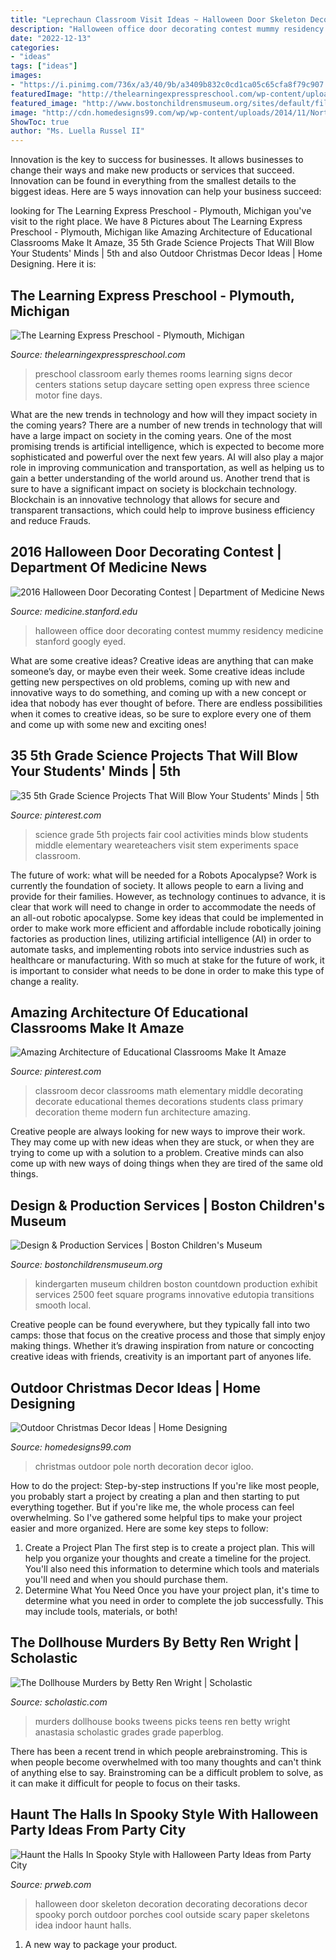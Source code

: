 ```yaml
---
title: "Leprechaun Classroom Visit Ideas ~ Halloween Door Skeleton Decoration Decorating Decorations Decor Spooky Porch Outdoor Porches Cool Outside Scary Paper Skeletons Idea Indoor Haunt Halls"
description: "Halloween office door decorating contest mummy residency medicine stanford googly eyed"
date: "2022-12-13"
categories:
- "ideas"
tags: ["ideas"]
images:
- "https://i.pinimg.com/736x/a3/40/9b/a3409b832c0cd1ca05c65cfa8f79c907.jpg"
featuredImage: "http://thelearningexpresspreschool.com/wp-content/uploads/2017/08/early_preschool_room_2.jpg"
featured_image: "http://www.bostonchildrensmuseum.org/sites/default/files/museum-prof-slideshow-photos/2010.jpg"
image: "http://cdn.homedesigns99.com/wp/wp-content/uploads/2014/11/North-Pole-Igloo-Outdoor-Christmas-Decoration-e1474536987757.jpg"
ShowToc: true
author: "Ms. Luella Russel II"
---
```



Innovation is the key to success for businesses. It allows businesses to change their ways and make new products or services that succeed. Innovation can be found in everything from the smallest details to the biggest ideas. Here are 5 ways innovation can help your business succeed: 

	

		
looking for The Learning Express Preschool - Plymouth, Michigan you've visit to the right place. We have 8 Pictures about The Learning Express Preschool - Plymouth, Michigan like Amazing Architecture of Educational Classrooms Make It Amaze, 35 5th Grade Science Projects That Will Blow Your Students&#039; Minds | 5th and also Outdoor Christmas Decor Ideas | Home Designing. Here it is:
		
    
## The Learning Express Preschool - Plymouth, Michigan

<img loading=lazy src="http://thelearningexpresspreschool.com/wp-content/uploads/2017/08/early_preschool_room_2.jpg" onerror="this.onerror=null;this.src='https://tse3.mm.bing.net/th?id=OIP.TeyOmB5yKGP3kS4qqlQUQQHaFj&amp;pid=15.1';" alt="The Learning Express Preschool - Plymouth, Michigan">

_Source: thelearningexpresspreschool.com_

>preschool classroom early themes rooms learning signs decor centers stations setup daycare setting open express three science motor fine days. 

	

What are the new trends in technology and how will they impact society in the coming years?
There are a number of new trends in technology that will have a large impact on society in the coming years. One of the most promising trends is artificial intelligence, which is expected to become more sophisticated and powerful over the next few years. AI will also play a major role in improving communication and transportation, as well as helping us to gain a better understanding of the world around us. Another trend that is sure to have a significant impact on society is blockchain technology. Blockchain is an innovative technology that allows for secure and transparent transactions, which could help to improve business efficiency and reduce Frauds.

    
## 2016 Halloween Door Decorating Contest | Department Of Medicine News

<img loading=lazy src="https://medicine.stanford.edu/news/current-news/standard-news/halloween/_jcr_content/main/media_gallery/images/imageSlide13.img.620.high.jpg/30590591106_fa513d92e1_o.jpg" onerror="this.onerror=null;this.src='https://tse4.mm.bing.net/th?id=OIP.UP9jthO9S6fd_PQmtryD5gHaLI&amp;pid=15.1';" alt="2016 Halloween Door Decorating Contest | Department of Medicine News">

_Source: medicine.stanford.edu_

>halloween office door decorating contest mummy residency medicine stanford googly eyed. 

	

What are some creative ideas?
Creative ideas are anything that can make someone’s day, or maybe even their week. Some creative ideas include getting new perspectives on old problems, coming up with new and innovative ways to do something, and coming up with a new concept or idea that nobody has ever thought of before. There are endless possibilities when it comes to creative ideas, so be sure to explore every one of them and come up with some new and exciting ones!

    
## 35 5th Grade Science Projects That Will Blow Your Students&#039; Minds | 5th

<img loading=lazy src="https://i.pinimg.com/736x/a3/40/9b/a3409b832c0cd1ca05c65cfa8f79c907.jpg" onerror="this.onerror=null;this.src='https://tse2.mm.bing.net/th?id=OIP.tskfMHykdrKQXp7ktVBJsAHaLH&amp;pid=15.1';" alt="35 5th Grade Science Projects That Will Blow Your Students&#039; Minds | 5th">

_Source: pinterest.com_

>science grade 5th projects fair cool activities minds blow students middle elementary weareteachers visit stem experiments space classroom. 

	

The future of work: what will be needed for a Robots Apocalypse?
Work is currently the foundation of society. It allows people to earn a living and provide for their families. However, as technology continues to advance, it is clear that work will need to change in order to accommodate the needs of an all-out robotic apocalypse. Some key ideas that could be implemented in order to make work more efficient and affordable include robotically joining factories as production lines, utilizing artificial intelligence (AI) in order to automate tasks, and implementing robots into service industries such as healthcare or manufacturing. With so much at stake for the future of work, it is important to consider what needs to be done in order to make this type of change a reality.

    
## Amazing Architecture Of Educational Classrooms Make It Amaze

<img loading=lazy src="https://i.pinimg.com/736x/43/da/0c/43da0c44e1d04b8ff9d345a7512fbd8a.jpg" onerror="this.onerror=null;this.src='https://tse3.mm.bing.net/th?id=OIP._1WtUQ13a8zDSBu0S5gYTwHaFj&amp;pid=15.1';" alt="Amazing Architecture of Educational Classrooms Make It Amaze">

_Source: pinterest.com_

>classroom decor classrooms math elementary middle decorating decorate educational themes decorations students class primary decoration theme modern fun architecture amazing. 

	

Creative people are always looking for new ways to improve their work. They may come up with new ideas when they are stuck, or when they are trying to come up with a solution to a problem. Creative minds can also come up with new ways of doing things when they are tired of the same old things.

    
## Design &amp; Production Services | Boston Children&#039;s Museum

<img loading=lazy src="http://www.bostonchildrensmuseum.org/sites/default/files/museum-prof-slideshow-photos/2010.jpg" onerror="this.onerror=null;this.src='https://tse3.mm.bing.net/th?id=OIP.3IuqaWBtHl_6PXfbL8JI1gHaE6&amp;pid=15.1';" alt="Design &amp; Production Services | Boston Children&#039;s Museum">

_Source: bostonchildrensmuseum.org_

>kindergarten museum children boston countdown production exhibit services 2500 feet square programs innovative edutopia transitions smooth local. 

	

Creative people can be found everywhere, but they typically fall into two camps: those that focus on the creative process and those that simply enjoy making things. Whether it’s drawing inspiration from nature or concocting creative ideas with friends, creativity is an important part of anyones life.

    
## Outdoor Christmas Decor Ideas | Home Designing

<img loading=lazy src="http://cdn.homedesigns99.com/wp/wp-content/uploads/2014/11/North-Pole-Igloo-Outdoor-Christmas-Decoration-e1474536987757.jpg" onerror="this.onerror=null;this.src='https://tse2.mm.bing.net/th?id=OIP.NSKEhyHYlSzkps2XE8Fx0AHaFv&amp;pid=15.1';" alt="Outdoor Christmas Decor Ideas | Home Designing">

_Source: homedesigns99.com_

>christmas outdoor pole north decoration decor igloo. 

	

How to do the project: Step-by-step instructions
If you're like most people, you probably start a project by creating a plan and then starting to put everything together. But if you're like me, the whole process can feel overwhelming. So I've gathered some helpful tips to make your project easier and more organized. Here are some key steps to follow:
1. Create a Project Plan 
The first step is to create a project plan. This will help you organize your thoughts and create a timeline for the project. You'll also need this information to determine which tools and materials you'll need and when you should purchase them. 
2. Determine What You Need 
Once you have your project plan, it's time to determine what you need in order to complete the job successfully. This may include tools, materials, or both! 

    
## The Dollhouse Murders By Betty Ren Wright | Scholastic

<img loading=lazy src="https://embed.cdn.pais.scholastic.com/v1/channels/tso/products/identifiers/isbn/9780545123372/primary/renditions/700?useMissingImage=true" onerror="this.onerror=null;this.src='https://tse1.mm.bing.net/th?id=OIP.u51dX37XrgE9tx4HIEjGMQHaKx&amp;pid=15.1';" alt="The Dollhouse Murders by Betty Ren Wright | Scholastic">

_Source: scholastic.com_

>murders dollhouse books tweens picks teens ren betty wright anastasia scholastic grades grade paperblog. 

	

There has been a recent trend in which people arebrainstroming. This is when people become overwhelmed with too many thoughts and can't think of anything else to say. Brainstroming can be a difficult problem to solve, as it can make it difficult for people to focus on their tasks.

    
## Haunt The Halls In Spooky Style With Halloween Party Ideas From Party City

<img loading=lazy src="http://ww1.prweb.com/prfiles/2012/09/18/9916460/skeleton-door.jpg" onerror="this.onerror=null;this.src='https://tse4.mm.bing.net/th?id=OIP.55PgBXGLx7nybQIdoAJOUQHaHC&amp;pid=15.1';" alt="Haunt the Halls In Spooky Style with Halloween Party Ideas from Party City">

_Source: prweb.com_

>halloween door skeleton decoration decorating decorations decor spooky porch outdoor porches cool outside scary paper skeletons idea indoor haunt halls. 

	

1. A new way to package your product.

